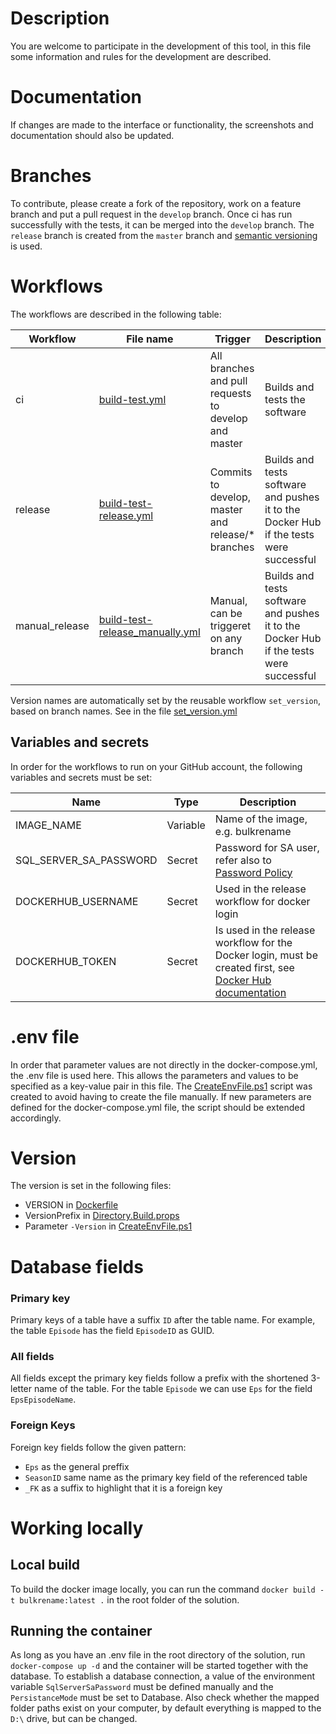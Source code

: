 # Description
You are welcome to participate in the development of this tool, in this file some information and rules for the development are described.

# Documentation
If changes are made to the interface or functionality, the screenshots and documentation should also be updated.

# Branches
To contribute, please create a fork of the repository, work on a feature branch and put a pull request in the `develop` branch. Once ci has run successfully with the tests, it can be merged into the `develop` branch. The `release` branch is created from the `master` branch and [semantic versioning](https://semver.org) is used.

# Workflows
The workflows are described in the following table:

| Workflow       | File name                                                                              | Trigger                                              | Description                                                                            |
|----------------|----------------------------------------------------------------------------------------|------------------------------------------------------|----------------------------------------------------------------------------------------|
| ci             | [build-test.yml](./.github/workflows/build-test.yml)                                   | All branches and pull requests to develop and master | Builds and tests the software                                                          |
| release        | [build-test-release.yml](./.github/workflows/build-test-release.yml)                   | Commits to develop, master and release/* branches    | Builds and tests software and pushes it to the Docker Hub if the tests were successful |
| manual_release | [build-test-release_manually.yml](./.github/workflows/build-test-release_manually.yml) | Manual, can be triggeret on any branch               | Builds and tests software and pushes it to the Docker Hub if the tests were successful |

Version names are automatically set by the reusable workflow `set_version`, based on branch names. See in the file [set_version.yml](./.github/workflows/set_version.yml)

## Variables and secrets
In order for the workflows to run on your GitHub account, the following variables and secrets must be set:

| Name                   | Type     | Description                                                                                                                                                                 |
|------------------------|----------|-----------------------------------------------------------------------------------------------------------------------------------------------------------------------------|
| IMAGE_NAME             | Variable | Name of the image, e.g. bulkrename                                                                                                                                          |
| SQL_SERVER_SA_PASSWORD | Secret   | Password for SA user, refer also to [Password Policy](https://learn.microsoft.com/en-us/sql/relational-databases/security/password-policy?view=sql-server-ver16)            |
| DOCKERHUB_USERNAME     | Secret   | Used in the release workflow for docker login                                                                                                                               |
| DOCKERHUB_TOKEN        | Secret   | Is used in the release workflow for the Docker login, must be created first, see [Docker Hub documentation](https://docs.docker.com/security/for-developers/access-tokens/) |

# .env file
In order that parameter values are not directly in the docker-compose.yml, the .env file is used here. This allows the parameters and values to be specified as a key-value pair in this file. The [CreateEnvFile.ps1](./src/CreateEnvFile.ps1) script was created to avoid having to create the file manually. If new parameters are defined for the docker-compose.yml file, the script should be extended accordingly.

# Version
The version is set in the following files:
- VERSION in [Dockerfile](./src/Dockerfile)
- VersionPrefix in [Directory.Build.props](./src/Directory.Build.props)
- Parameter `-Version` in [CreateEnvFile.ps1](./src/CreateEnvFile.ps1)

# Database fields
### Primary key
Primary keys of a table have a suffix `ID` after the table name. For example, the table `Episode` has the field `EpisodeID` as GUID.

### All fields
All fields except the primary key fields follow a prefix with the shortened 3-letter name of the table. For the table `Episode` we can use `Eps` for the field `EpsEpisodeName`.

### Foreign Keys
Foreign key fields follow the given pattern:
- `Eps` as the general preffix
- `SeasonID` same name as the primary key field of the referenced table
- `_FK` as a suffix to highlight that it is a foreign key

# Working locally
## Local build
To build the docker image locally, you can run the command `docker build -t bulkrename:latest .` in the root folder of the solution.

## Running the container
As long as you have an .env file in the root directory of the solution, run `docker-compose up -d` and the container will be started together with the database. To establish a database connection, a value of the environment variable `SqlServerSaPassword` must be defined manually and the `PersistanceMode` must be set to Database. Also check whether the mapped folder paths exist on your computer, by default everything is mapped to the `D:\` drive, but can be changed.
